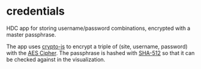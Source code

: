 credentials
===========

HDC app for storing username/password combinations, encrypted with a master passphrase.

The app uses [crypto-js](https://code.google.com/p/crypto-js/) to encrypt a triple of (site, username, password) with the [AES Cipher](https://code.google.com/p/crypto-js/#AES). The passphrase is hashed with [SHA-512](https://code.google.com/p/crypto-js/#SHA-2) so that it can be checked against in the visualization.